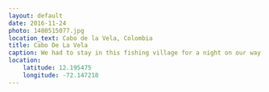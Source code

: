 ```yaml
---
layout: default
date: 2016-11-24
photo: 1480515077.jpg
location_text: Cabo de la Vela, Colombia
title: Cabo De La Vela
caption: We had to stay in this fishing village for a night on our way to the Punta Gallinas. This town is very small and has nothing to offer except nice sunsets, usual fish meals and hammocks.
location:
    latitude: 12.195475
    longitude: -72.147218
---
```

